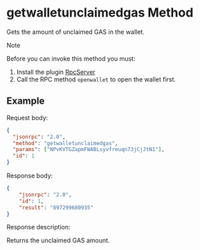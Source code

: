 ﻿# getwalletunclaimedgas Method

Gets the amount of unclaimed GAS in the wallet.

> [!Note]
>
> Before you can invoke this method you must:
>
> 1. Install the plugin [RpcServer](https://github.com/neo-project/neo-plugins/releases) 
> 2. Call the RPC method `openwallet` to open the wallet first.

## Example

Request body:

```json
{
  "jsonrpc": "2.0",
  "method": "getwalletunclaimedgas",
  "params": ["NPvKVTGZapmFWABLsyvfreuqn73jCjJtN1"],
  "id": 1
}
```

Response body:

```json
{
    "jsonrpc": "2.0",
    "id": 1,
    "result": "897299680935"
}
```

Response description:

Returns the unclaimed GAS amount.